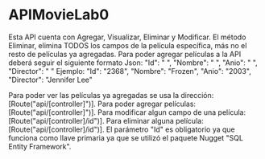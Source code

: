 # APIMovieLab0
Esta API cuenta con 
Agregar, Visualizar, Eliminar y Modificar.
El método Eliminar, elimina TODOS los campos de la película específica, más no el resto de películas ya agregadas.
Para poder agregar películas a la API deberá seguir el siguiente formato Json:
 "Id": " ",
 "Nombre": " ",
 "Anio": " ",
 "Director": " "
 Ejemplo:
"Id": "2368",
"Nombre": "Frozen",
"Anio": "2003",
"Director": "Jennifer Lee"

Para poder ver las películas ya agregadas se usa la dirección:  [Route("api/[controller]")].
Para poder agregar películas:  [Route("api/[controller]")].
Para modificar algun campo de una película:  [Route("api/[controller]/id")].
Para eliminar alguna película:  [Route("api/[controller]/id")].
El parámetro "Id" es obligatorio ya que funciona como llave primaria ya que se utilizó el paquete Nugget "SQL Entity Framework". 
